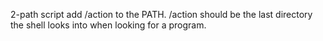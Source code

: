2-path script add /action to the PATH. /action should be the last directory the shell looks into when looking for a program.
